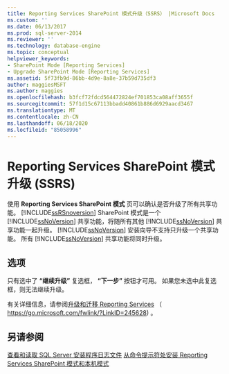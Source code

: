```yaml
---
title: Reporting Services SharePoint 模式升级（SSRS） |Microsoft Docs
ms.custom: ''
ms.date: 06/13/2017
ms.prod: sql-server-2014
ms.reviewer: ''
ms.technology: database-engine
ms.topic: conceptual
helpviewer_keywords:
- SharePoint Mode [Reporting Services]
- Upgrade SharePoint Mode [Reporting Services]
ms.assetid: 5f73fb9d-86bb-4d9e-8a8e-37b59d735df3
author: maggiesMSFT
ms.author: maggies
ms.openlocfilehash: b3fcf72fdcd564472824ef701853ca08aff3655f
ms.sourcegitcommit: 57f1d15c67113bbadd40861b886d6929aacd3467
ms.translationtype: MT
ms.contentlocale: zh-CN
ms.lasthandoff: 06/18/2020
ms.locfileid: "85058996"
---
```

# <a name="reporting-services-sharepoint-mode-upgrade-ssrs"></a>Reporting Services SharePoint 模式升级 (SSRS)
  使用 **Reporting Services SharePoint 模式** 页可以确认是否升级了所有共享功能。 [!INCLUDE[ssRSnoversion](../../includes/ssrsnoversion-md.md)] SharePoint 模式是一个 [!INCLUDE[ssNoVersion](../../includes/ssnoversion-md.md)] 共享功能，将随所有其他 [!INCLUDE[ssNoVersion](../../includes/ssnoversion-md.md)] 共享功能一起升级。 [!INCLUDE[ssNoVersion](../../includes/ssnoversion-md.md)] 安装向导不支持只升级一个共享功能。 所有 [!INCLUDE[ssNoVersion](../../includes/ssnoversion-md.md)] 共享功能将同时升级。  
  
## <a name="options"></a>选项  
 只有选中了 **“继续升级”** 复选框， **“下一步”** 按钮才可用。 如果您未选中此复选框，则无法继续升级。  
  
 有关详细信息，请参阅[升级和迁移 Reporting Services](https://go.microsoft.com/fwlink/?LinkID=245628) （ https://go.microsoft.com/fwlink/?LinkID=245628) 。  
  
## <a name="see-also"></a>另请参阅  
 [查看和读取 SQL Server 安装程序日志文件](https://technet.microsoft.com/library/ms143702\(v=sql.110\).aspx)   
 [从命令提示符处安装 Reporting Services SharePoint 模式和本机模式](https://go.microsoft.com/fwlink/?LinkId=217620)  
  
  
